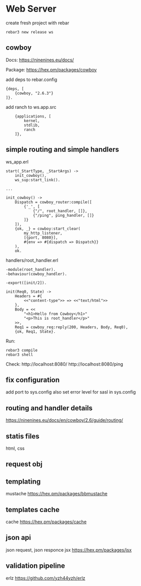# Web Server

create fresh project with rebar
```
rebar3 new release ws
```


## cowboy

Docs:
https://ninenines.eu/docs/

Package:
https://hex.pm/packages/cowboy

add deps to rebar.config
```
{deps, [
    {cowboy, "2.6.3"}
]}.
```

add ranch to ws.app.src
```
    {applications, [
        kernel,
        stdlib,
        ranch
    ]},
```


## simple routing and simple handlers

ws_app.erl
```
start(_StartType, _StartArgs) ->
    init_cowboy(),
    ws_sup:start_link().

...

init_cowboy() ->
    Dispatch = cowboy_router:compile([
        {'_', [
            {"/", root_handler, []},
            {"/ping", ping_handler, []}
        ]}
    ]),
    {ok, _} = cowboy:start_clear(
        my_http_listener,
        [{port, 8080}],
        #{env => #{dispatch => Dispatch}}
    ),
    ok.
```

handlers/root_handler.erl
```
-module(root_handler).
-behaviour(cowboy_handler).

-export([init/2]).

init(Req0, State) ->
    Headers = #{
        <<"content-type">> => <<"text/html">>
    },
    Body = <<
        "<h1>Hello from Cowboy</h1>"
        "<p>This is root_handler</p>"
    >>,
    Req1 = cowboy_req:reply(200, Headers, Body, Req0),
    {ok, Req1, State}.
```

Run:
```
rebar3 compile
rebar3 shell
```

Check:
http://localhost:8080/
http://localhost:8080/ping


## fix configuration

add port to sys.config
also set error level for sasl in sys.config


## routing and handler details

https://ninenines.eu/docs/en/cowboy/2.6/guide/routing/

## statis files

html, css


## request obj

## templating
mustache
https://hex.pm/packages/bbmustache

## templates cache
cache
https://hex.pm/packages/cache

## json api
json request, json responce
jsx
https://hex.pm/packages/jsx

## validation pipeline
erlz
https://github.com/yzh44yzh/erlz
